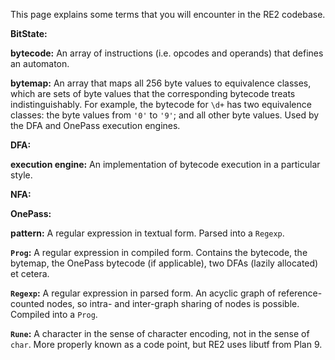 This page explains some terms that you will encounter in the RE2 codebase.

**BitState:**

**bytecode:** An array of instructions (i.e. opcodes and operands) that defines an automaton.

**bytemap:** An array that maps all 256 byte values to equivalence classes, which are sets of byte values that the corresponding bytecode treats indistinguishably. For example, the bytecode for `\d+` has two equivalence classes: the byte values from `'0'` to `'9'`; and all other byte values. Used by the DFA and OnePass execution engines.

**DFA:**

**execution engine:** An implementation of bytecode execution in a particular style.

**NFA:**

**OnePass:**

**pattern:** A regular expression in textual form. Parsed into a `Regexp`.

**`Prog`:** A regular expression in compiled form. Contains the bytecode, the bytemap, the OnePass bytecode (if applicable), two DFAs (lazily allocated) et cetera.

**`Regexp`:** A regular expression in parsed form. An acyclic graph of reference-counted nodes, so intra- and inter-graph sharing of nodes is possible. Compiled into a `Prog`.

**`Rune`:** A character in the sense of character encoding, not in the sense of `char`. More properly known as a code point, but RE2 uses libutf from Plan 9.
